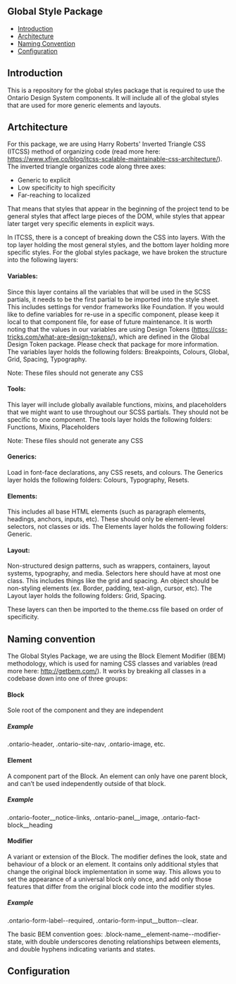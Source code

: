 Global Style Package
---------------------

 * [Introduction](#introduction)
 * [Architecture](#architecture)
 * [Naming Convention](#naming-convention)
 * [Configuration](#configuration)

## Introduction

This is a repository for the global styles package that is required to use the Ontario Design System components. It will include all of the global styles that are used for more generic elements and layouts.

## Artchitecture

For this package, we are using Harry Roberts' Inverted Triangle CSS (ITCSS) method of organizing code (read more here: https://www.xfive.co/blog/itcss-scalable-maintainable-css-architecture/). The inverted triangle organizes code along three axes:

- Generic to explicit
- Low specificity to high specificity
- Far-reaching to localized

That means that styles that appear in the beginning of the project tend to be general styles that affect large pieces of the DOM, while styles that appear later target very specific elements in explicit ways.

In ITCSS, there is a concept of breaking down the CSS into layers. With the top layer holding the most general styles, and the bottom layer holding more specific styles. For the global styles package, we have broken the structure into the following layers:

#### Variables: 
  Since this layer contains all the variables that will be used in the SCSS partials, it needs to be the first partial to be imported into the style sheet. This includes settings for vendor frameworks like Foundation. If you would like to define variables for re-use in a specific component, please keep it local to that component file, for ease of future maintenance.
  It is worth noting that the values in our variables are using Design Tokens (https://css-tricks.com/what-are-design-tokens/), which are defined in the Global Design Token package. Please check that package for more information. 
  The variables layer holds the following folders: Breakpoints, Colours, Global, Grid, Spacing, Typography.
  
  Note: These files should not generate any CSS 

#### Tools: 
  This layer will include globally available functions, mixins, and placeholders that we might want to use throughout our SCSS partials. They should not be specific to one component. 
  The tools layer holds the following folders: Functions, Mixins, Placeholders
  
  Note: These files should not generate any CSS 

#### Generics: 
  Load in font-face declarations, any CSS resets, and colours.
  The Generics layer holds the following folders: Colours, Typography, Resets. 

#### Elements: 
  This includes all base HTML elements (such as paragraph elements, headings, anchors, inputs, etc). These should only be element-level selectors, not classes or ids.
  The Elements layer holds the following folders: Generic. 

#### Layout: 
  Non-structured design patterns, such as wrappers, containers, layout systems, typography, and media. Selectors here should have at most one class. This includes things like the grid and spacing. An object should be non-styling elements (ex. Border, padding, text-align, cursor, etc). 
  The Layout layer holds the following folders: Grid, Spacing.

These layers can then be imported to the theme.css file based on order of specificity. 

## Naming convention

The Global Styles Package, we are using the Block Element Modifier (BEM) methodology, which is used for naming CSS classes and variables (read more here: http://getbem.com/). It works by breaking all classes in a codebase down into one of three groups:

#### Block

Sole root of the component and they are independent 

##### Example

.ontario-header, .ontario-site-nav, .ontario-image, etc.

#### Element

A component part of the Block. An element can only have one parent block, and can’t be used independently outside of that block.

##### Example

.ontario-footer__notice-links, .ontario-panel__image, .ontario-fact-block__heading

#### Modifier 

A variant or extension of the Block. The modifier defines the look, state and behaviour of a block or an element. It contains only additional styles that change the original block implementation in some way. This allows you to set the appearance of a universal block only once, and add only those features that differ from the original block code into the modifier styles.
 
##### Example

.ontario-form-label--required, .ontario-form-input__button--clear.

​​The basic BEM convention goes: .block-name__element-name--modifier-state, with double underscores denoting relationships between elements, and double hyphens indicating variants and states.

## Configuration